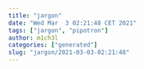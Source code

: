 ```yaml
---
title: "jargon"
date: "Wed Mar  3 02:21:48 CET 2021"
tags: ["jargon", "pipotron"]
author: m1ch3l
categories: ["generated"]
slug: "jargon/2021-03-03-02:21:48"
---
```



